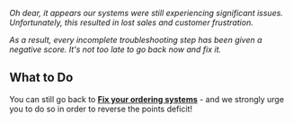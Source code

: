 *Oh dear, it appears our systems were still experiencing significant issues. Unfortunately, this resulted in lost sales and customer frustration.*

*As a result, every incomplete troubleshooting step has been given a negative score. It's not too late to go back now and fix it.*

## What to Do

You can still go back to **[Fix your ordering systems](/task/act1-task2)** - and we strongly urge you to do so in order to reverse the points deficit!
